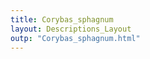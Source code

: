```yaml
---
title: Corybas_sphagnum
layout: Descriptions_Layout 
outp: "Corybas_sphagnum.html"
---
```



